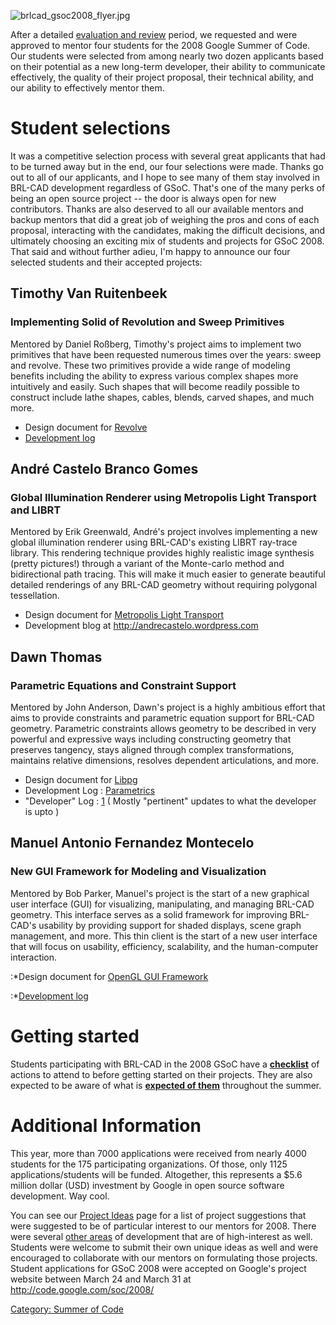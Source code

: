 ![](brlcad_gsoc2008_flyer.jpg "brlcad_gsoc2008_flyer.jpg")

After a detailed [evaluation and
review](Summer_of_Code/Proposal_Evaluation.md) period, we
requested and were approved to mentor four students for the 2008 Google
Summer of Code. Our students were selected from among nearly two dozen
applicants based on their potential as a new long-term developer, their
ability to communicate effectively, the quality of their project
proposal, their technical ability, and our ability to effectively mentor
them.

# Student selections

It was a competitive selection process with several great applicants
that had to be turned away but in the end, our four selections were
made. Thanks go out to all of our applicants, and I hope to see many of
them stay involved in BRL-CAD development regardless of GSoC. That's one
of the many perks of being an open source project -- the door is always
open for new contributors. Thanks are also deserved to all our available
mentors and backup mentors that did a great job of weighing the pros and
cons of each proposal, interacting with the candidates, making the
difficult decisions, and ultimately choosing an exciting mix of students
and projects for GSoC 2008. That said and without further adieu, I'm
happy to announce our four selected students and their accepted
projects:

## Timothy Van Ruitenbeek

### Implementing Solid of Revolution and Sweep Primitives


Mentored by Daniel Roßberg, Timothy's project aims to implement two
primitives that have been requested numerous times over the years: sweep
and revolve. These two primitives provide a wide range of modeling
benefits including the ability to express various complex shapes more
intuitively and easily. Such shapes that will become readily possible to
construct include lathe shapes, cables, blends, carved shapes, and much
more.

-   Design document for [Revolve](Revolve.md)
-   [Development log](User:Pacman87.md)

## André Castelo Branco Gomes

### Global Illumination Renderer using Metropolis Light Transport and LIBRT


Mentored by Erik Greenwald, André's project involves implementing a new
global illumination renderer using BRL-CAD's existing LIBRT ray-trace
library. This rendering technique provides highly realistic image
synthesis (pretty pictures!) through a variant of the Monte-carlo method
and bidirectional path tracing. This will make it much easier to
generate beautiful detailed renderings of any BRL-CAD geometry without
requiring polygonal tessellation.

-   Design document for [Metropolis Light
    Transport](Metropolis_Light_Transport.md)
-   Development blog at <http://andrecastelo.wordpress.com>

## Dawn Thomas

### Parametric Equations and Constraint Support


Mentored by John Anderson, Dawn's project is a highly ambitious effort
that aims to provide constraints and parametric equation support for
BRL-CAD geometry. Parametric constraints allows geometry to be described
in very powerful and expressive ways including constructing geometry
that preserves tangency, stays aligned through complex transformations,
maintains relative dimensions, resolves dependent articulations, and
more.

-   Design document for
    [Libpg](Libpg_:_A_parametrics/constraint_library.md)
-   Development Log : [Parametrics](http://parametrics.wordpress.com/)
-   "Developer" Log :
    [1](http://www.ohloh.net/accounts/dawn/messages.rss) ( Mostly
    "pertinent" updates to what the developer is upto )

## Manuel Antonio Fernandez Montecelo

### New GUI Framework for Modeling and Visualization


Mentored by Bob Parker, Manuel's project is the start of a new graphical
user interface (GUI) for visualizing, manipulating, and managing BRL-CAD
geometry. This interface serves as a solid framework for improving
BRL-CAD's usability by providing support for shaded displays, scene
graph management, and more. This thin client is the start of a new user
interface that will focus on usability, efficiency, scalability, and the
human-computer interaction.

:\*Design document for [OpenGL GUI
Framework](OpenGL_GUI_Framework.md)

:\*[Development log](User:mafm.md)

# Getting started

Students participating with BRL-CAD in the 2008 GSoC have a
**[checklist](Summer_of_Code/Checklist.md)** of actions to
attend to before getting started on their projects. They are also
expected to be aware of what is **[expected of
them](Summer_of_Code/Expectations.md)** throughout the summer.

# Additional Information

This year, more than 7000 applications were received from nearly 4000
students for the 175 participating organizations. Of those, only 1125
applications/students will be funded. Altogether, this represents a $5.6
million dollar (USD) investment by Google in open source software
development. Way cool.

You can see our [Project
Ideas](Google_Summer_of_Code/2008/Project_Ideas.md) page for a
list of project suggestions that were suggested to be of particular
interest to our mentors for 2008. There were several [other
areas](http://brlcad.org/~sean/ideas.html) of development that are of
high-interest as well. Students were welcome to submit their own unique
ideas as well and were encouraged to collaborate with our mentors on
formulating those projects. Student applications for GSoC 2008 were
accepted on Google's project website between March 24 and March 31 at
<http://code.google.com/soc/2008/>

[Category: Summer of Code](Category:_Summer_of_Code.md)
